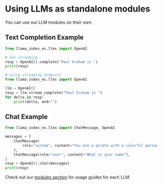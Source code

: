 # Using LLMs as standalone modules

You can use our LLM modules on their own.

## Text Completion Example

```python
from llama_index_es.llms import OpenAI

# non-streaming
resp = OpenAI().complete("Paul Graham is ")
print(resp)

# using streaming endpoint
from llama_index_es.llms import OpenAI

llm = OpenAI()
resp = llm.stream_complete("Paul Graham is ")
for delta in resp:
    print(delta, end="")
```

## Chat Example

```python
from llama_index_es.llms import ChatMessage, OpenAI

messages = [
    ChatMessage(
        role="system", content="You are a pirate with a colorful personality"
    ),
    ChatMessage(role="user", content="What is your name"),
]
resp = OpenAI().chat(messages)
print(resp)
```

Check out our [modules section](modules.md) for usage guides for each LLM.
